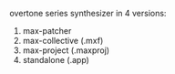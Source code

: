 overtone series synthesizer in 4 versions: 
1) max-patcher
2) max-collective (.mxf)
3) max-project (.maxproj)
4) standalone (.app)
